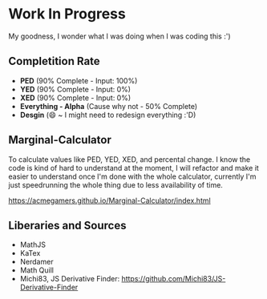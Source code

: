 # Work In Progress

My goodness, I wonder what I was doing when I was coding this :')

## Completition Rate
- **PED** (90% Complete - Input: 100%)
- **YED** (90% Complete - Input: 0%)
- **XED** (90% Complete - Input: 0%)
- **Everything - Alpha** (Cause why not - 50% Complete)
- **Desgin** (😄 ~ I might need to redesign everything :'D)

## Marginal-Calculator

To calculate values like PED, YED, XED, and percental change. I know the code is kind of hard to understand at the moment, I will refactor and make it easier to understand once I'm done with the whole calculator, currently I'm just speedrunning the whole thing due to less availability of time.

https://acmegamers.github.io/Marginal-Calculator/index.html

## Liberaries and Sources
* MathJS 
* KaTex
* Nerdamer
* Math Quill
* Michi83, JS Derivative Finder: https://github.com/Michi83/JS-Derivative-Finder
